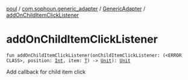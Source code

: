 [poul](../../index.md) / [com.sophoun.generic_adapter](../index.md) / [GenericAdapter](index.md) / [addOnChildItemClickListener](./add-on-child-item-click-listener.md)

# addOnChildItemClickListener

`fun addOnChildItemClickListener(onChildItemClickListener: (<ERROR CLASS>, position: `[`Int`](https://kotlinlang.org/api/latest/jvm/stdlib/kotlin/-int/index.html)`, item: `[`T`](index.md#T)`) -> `[`Unit`](https://kotlinlang.org/api/latest/jvm/stdlib/kotlin/-unit/index.html)`): `[`Unit`](https://kotlinlang.org/api/latest/jvm/stdlib/kotlin/-unit/index.html)

Add callback for child item click

